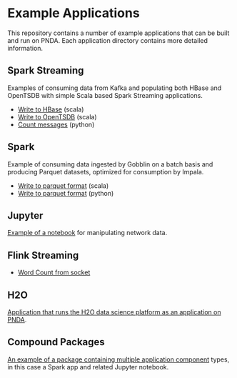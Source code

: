 # Example Applications

This repository contains a number of example applications that can be built and run on PNDA. Each application directory contains more detailed information.

## Spark Streaming

Examples of consuming data from Kafka and populating both HBase and OpenTSDB with simple Scala based Spark Streaming applications.

- [Write to HBase](spark-streaming) (scala)
- [Write to OpenTSDB](kafka-spark-opentsdb) (scala)
- [Count messages](spark-streaming-python) (python)

## Spark

Example of consuming data ingested by Gobblin on a batch basis and producing Parquet datasets, optimized for consumption by Impala.
- [Write to parquet format](spark-batch) (scala)
- [Write to parquet format](spark-batch-python) (python)

## Jupyter

[Example of a notebook](jupyter-notebooks) for manipulating network data.

## Flink Streaming
- [Word Count from socket](flink-streaming-socket-wordcount)

## H2O

[Application that runs the H2O data science platform as an application on PNDA](h2o-launcher).

## Compound Packages

[An example of a package containing multiple application component](literary-word-count-app) types, in this case a Spark app and related Jupyter notebook.
